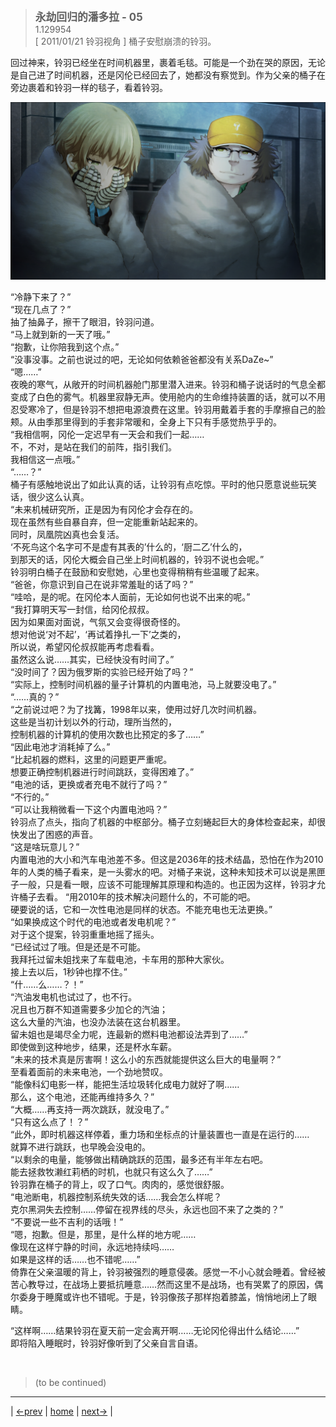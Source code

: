 > <big> **永劫回归的潘多拉 - 05** </big>  
> 1.129954  
> [ 2011/01/21 铃羽视角 ] 桶子安慰崩溃的铃羽。  

回过神来，铃羽已经坐在时间机器里，裹着毛毯。可能是一个劲在哭的原因，无论是自己进了时间机器，还是冈伦已经回去了，她都没有察觉到。作为父亲的桶子在旁边裹着和铃羽一样的毯子，看着铃羽。  

![](../pics/0032-1.png)

“冷静下来了？”  
“现在几点了？”  
抽了抽鼻子，擦干了眼泪，铃羽问道。  
“马上就到新的一天了哦。”  
“抱歉，让你陪我到这个点。”  
“没事没事。之前也说过的吧，无论如何依赖爸爸都没有关系DaZe~”  
“嗯……”  
夜晚的寒气，从敞开的时间机器舱门那里潜入进来。铃羽和桶子说话时的气息全都变成了白色的雾气。机器里寂静无声。使用舱内的生命维持装置的话，就可以不用忍受寒冷了，但是铃羽不想把电源浪费在这里。铃羽用戴着手套的手摩擦自己的脸颊。从由季那里得到的手套非常暖和，全身上下只有手感觉热乎乎的。  
“我相信啊，冈伦一定迟早有一天会和我们一起……  
 不，不对，是站在我们的前阵，指引我们。  
 我相信这一点哦。”  
“……？”  
桶子有感触地说出了如此认真的话，让铃羽有点吃惊。平时的他只愿意说些玩笑话，很少这么认真。  
“未来机械研究所，正是因为有冈伦才会存在的。  
 现在虽然有些自暴自弃，但一定能重新站起来的。  
 同时，凤凰院凶真也会复活。  
 ‘不死鸟这个名字可不是虚有其表的’什么的，‘厨二乙’什么的，  
 到那天的话，冈伦大概会自己坐上时间机器的，铃羽不说也会呢。”  
铃羽明白桶子在鼓励和安慰她，心里也变得稍稍有些温暖了起来。  
“爸爸，你意识到自己在说非常羞耻的话了吗？”  
“哇哈，是的呢。在冈伦本人面前，无论如何也说不出来的呢。”  
“我打算明天写一封信，给冈伦叔叔。  
 因为如果面对面说，气氛又会变得很奇怪的。  
 想对他说‘对不起’，‘再试着挣扎一下’之类的，  
 所以说，希望冈伦叔叔能再考虑看看。  
 虽然这么说……其实，已经快没有时间了。”  
“没时间了？因为俄罗斯的实验已经开始了吗？”  
“实际上，控制时间机器的量子计算机的内置电池，马上就要没电了。”  
“……真的？”  
“之前说过吧？为了找篝，1998年以来，使用过好几次时间机器。  
 这些是当初计划以外的行动，理所当然的，  
 控制机器的计算机的使用次数也比预定的多了……”  
“因此电池才消耗掉了么。”  
“比起机器的燃料，这里的问题更严重呢。  
 想要正确控制机器进行时间跳跃，变得困难了。”  
“电池的话，更换或者充电不就行了吗？”  
“不行的。”  
“可以让我稍微看一下这个内置电池吗？”  
铃羽点了点头，指向了机器的中枢部分。桶子立刻蜷起巨大的身体检查起来，却很快发出了困惑的声音。  
“这是啥玩意儿？”  
内置电池的大小和汽车电池差不多。但这是2036年的技术结晶，恐怕在作为2010年的人类的桶子看来，是一头雾水的吧。对桶子来说，这种未知技术可以说是黑匣子一般，只是看一眼，应该不可能理解其原理和构造的。也正因为这样，铃羽才允许桶子去看。
“用2010年的技术解决问题什么的，不可能的吧。  
 硬要说的话，它和一次性电池是同样的状态。不能充电也无法更换。”  
“如果换成这个时代的电池或者发电机呢？”  
对于这个提案，铃羽重重地摇了摇头。  
“已经试过了哦。但是还是不可能。  
 我拜托过留未姐找来了车载电池，卡车用的那种大家伙。  
 接上去以后，1秒钟也撑不住。”  
“什……么……？！”  
“汽油发电机也试过了，也不行。  
 况且也万群不知道需要多少加仑的汽油；  
 这么大量的汽油，也没办法装在这台机器里。  
 留未姐也是竭尽全力呢，连最新的燃料电池都设法弄到了……”  
即使做到这种地步，结果，还是杯水车薪。  
“未来的技术真是厉害啊！这么小的东西就能提供这么巨大的电量啊？”  
至看着面前的未来电池，一个劲地赞叹。  
“能像科幻电影一样，能把生活垃圾转化成电力就好了啊……  
 那么，这个电池，还能再维持多久？”  
“大概……再支持一两次跳跃，就没电了。”  
“只有这么点了！？”  
“此外，即时机器这样停着，重力场和坐标点的计量装置也一直是在运行的……  
 就算不进行跳跃，也早晚会没电的。  
“以剩余的电量，能够做出精确跳跃的范围，最多还有半年左右吧。  
 能去拯救牧濑红莉栖的时机，也就只有这么久了……”  
铃羽靠在桶子的背上，叹了口气。肉肉的，感觉很舒服。  
“电池断电，机器控制系统失效的话……我会怎么样呢？  
 克尔黑洞失去控制……停留在视界线的尽头，永远也回不来了之类的？”  
“不要说一些不吉利的话哦！”  
“嗯，抱歉。但是，那里，是什么样的地方呢……  
 像现在这样宁静的时间，永远地持续吗……  
 如果是这样的话……也不错呢……”  
倚靠在父亲温暖的背上，铃羽被强烈的睡意侵袭。感觉一不小心就会睡着。曾经被苦心教导过，在战场上要抵抗睡意……然而这里不是战场，也有哭累了的原因，偶尔委身于睡魔或许也不错呢。于是，铃羽像孩子那样抱着膝盖，悄悄地闭上了眼睛。  

“这样啊……结果铃羽在夏天前一定会离开啊……无论冈伦得出什么结论……”  
即将陷入睡眠时，铃羽好像听到了父亲自言自语。


<br/>

> (to be continued)
---

| [←prev](./0031) | [home](../../) | [next→](./0033) |
